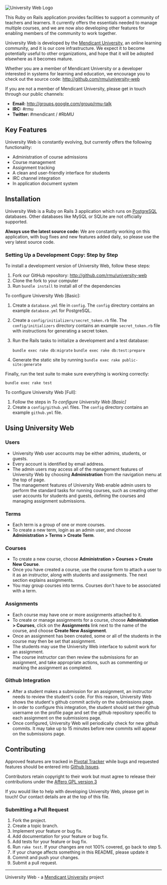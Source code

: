 ![University Web Logo](https://github.com/rmu/university-web/raw/master/doc/university-web.png)

This Ruby on Rails application provides facilities to support a community of
teachers and learners. It currently offers the essentials needed to manage
multiple courses, and we are now also developing other features for enabling
members of the community to work together.

University Web is developed by the
[Mendicant University](http://university.rubymendicant.com), an
online learning community, and it is our core infrastructure.
We expect it to become potentially useful to other organizations, and hope that
it will be adopted elsewhere as it becomes mature.

Whether you are a member of Mendicant University or a developer interested in
systems for learning and education, we encourage you to check out the source
code: <http://github.com/rmu/university-web>

If you are not a member of Mendicant University, please get in touch through our
public channels:

- **Email:** <http://groups.google.com/group/rmu-talk>
- **IRC:** #rmu
- **Twitter:** #mendicant / #RbMU

## Key Features

University Web is constantly evolving, but currently offers the following
functionality:

- Administration of course admissions
- Course management
- Assignment tracking
- A clean and user-friendly interface for students
- IRC channel integration
- In application document system

## Installation

University Web is a Ruby on Rails 3 application which runs on
[PostgreSQL](http://www.postgresql.org) databases. Other databases like MySQL
or SQLite are not officially supported.

**Always use the latest source code:** We are constantly working on this
application, with bug fixes and new features added daily, so please use the
very latest source code.

### Setting Up a Development Copy: Step by Step

To install a development version of University Web, follow these steps:

1. Fork our GitHub repository: <http://github.com/rmu/university-web>
2. Clone the fork to your computer
3. Run `bundle install` to install all of the dependencies

To configure University Web [Basic]:

1. Create a `database.yml` file in `config`. The `config` directory contains
   an example `database.yml` for PostgreSQL.
2. Create a `config/initializers/secret_token.rb` file. The
   `config/initializers` directory contains an example `secret_token.rb` file
   with instructions for generating a secret token.
3. Run the Rails tasks to initialize a development and a test database:

    `bundle exec rake db:migrate`
    `bundle exec rake db:test:prepare`

5. Generate the static site by running `bundle exec rake public-site:generate`

Finally, run the test suite to make sure everything is working correctly:

    bundle exec rake test

To configure University Web [Full]:

1. Follow the steps in _To configure University Web [Basic]_
2. Create a `config/github.yml` files. The `config` directory contains an
   example `github.yml` file.

## Using University Web

### Users

- University Web user accounts may be either admins, students, or guests.
- Every account is identified by email address.
- The admin users may access all of the management features of University Web by
  choosing **Administration** from the navigation menu at the top of page.
- The management features of University Web enable admin users to perform the
  standard tasks for running courses, such as creating other user accounts for
  students and guests, defining the courses and managing assignment submissions.

### Terms

- Each term is a group of one or more courses.
- To create a new term, login as an admin user, and choose
  **Administration > Terms > Create Term**.

### Courses

- To create a new course, choose **Administration > Courses > Create New Course**.
- Once you have created a course, use the course form to attach a user to it as
  an instructor, along with students and assignments. The next section explains
  assignments.
- You may group courses into terms. Courses don't have to be associated with a
  term.

### Assignments

- Each course may have one or more assignments attached to it.
- To create or manage assignments for a course, choose
  **Administration > Courses**, click on the **Assignments** link next to the
  name of the course, and choose **Create New Assignment**.
- Once an assignment has been created, some or all of the students in the course
  may then be set that assignment.
- The students may use the University Web interface to submit work for an
  assignment.
- The course instructor can then review the submissions for an assignment, and
  take appropriate actions, such as commenting or marking the assignment as
  completed.

### Github Integration

- After a student makes a submission for an assignment, an instructor needs
  to review the student's code. For this reason, University Web shows the
  student's github commit activity on the submissions page.
- In order to configure this integration, the student should set their
  github username on the profile page and set the github repository specific to
  each assignment on the submissions page.
- Once configured, University Web will periodically check for new github commits.
  It may take up to 15 minutes before new commits will appear on the submissions
  page.

## Contributing

Approved features are tracked in
[Pivotal Tracker](https://www.pivotaltracker.com/projects/101484) while bugs
and requested features should be entered into
[Github Issues](https://github.com/rmu/university-web/issues).

Contributors retain copyright to their work but must agree to release their
contributions under the [Affero GPL version 3](http://www.gnu.org/licenses/agpl.html)

If you would like to help with developing University Web, please get in touch!
Our contact details are at the top of this file.

### Submitting a Pull Request

1. Fork the project.
2. Create a topic branch.
3. Implement your feature or bug fix.
4. Add documentation for your feature or bug fix.
5. Add tests for your feature or bug fix.
6. Run `rake test`. If your changes are not 100% covered, go back to step 5.
7. If your change affects something in this README, please update it
8. Commit and push your changes.
9. Submit a pull request.

------

University Web - a [Mendicant University](http://university.rubymendicant.com) project
